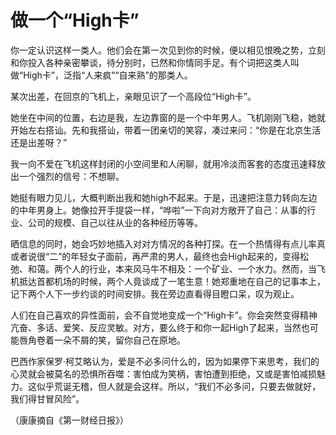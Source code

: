 # 做一个“High卡”

你一定认识这样一类人。他们会在第一次见到你的时候，便以相见恨晚之势，立刻和你投入各种亲密攀谈，待分别时，已然和你情同手足。有个词把这类人叫做“High卡”，泛指“人来疯”“自来熟”的那类人。

某次出差，在回京的飞机上，亲眼见识了一个高段位“High卡”。

她坐在中间的位置，右边是我，左边靠窗的是一个中年男人。飞机刚刚飞稳，她就开始左右搭讪。先和我搭讪，带着一团亲切的笑容，凑过来问：“你是在北京生活还是出差呀？”

我一向不爱在飞机这样封闭的小空间里和人闲聊，就用冷淡而客套的态度迅速释放出一个强烈的信号：不想聊。

她挺有眼力见儿，大概判断出我和她high不起来。于是，迅速把注意力转向左边的中年男身上。她像拉开手提袋一样，“哗啦”一下向对方敞开了自己：从事的行业、公司的规模、自己以往从业的各种经历等等。

晒信息的同时，她会巧妙地插入对对方情况的各种打探。在一个热情得有点儿率真或者说很“二”的年轻女子面前，再严肃的男人，最终也会High起来的，变得松弛、和蔼。两个人的行业，本来风马牛不相及：一个矿业、一个水力。然而，当飞机抵达首都机场的时候，两个人竟谈成了一笔生意！她郑重地在自己的记事本上，记下两个人下一步约谈的时间安排。我在旁边直看得目瞪口呆，叹为观止。

人们在自己喜欢的异性面前，会不自觉地变成一个“High卡”。你会突然变得精神亢奋、多话、爱笑、反应灵敏。对方，要么终于和你一起High了起来，当然也可能唇角卷着一朵不屑的笑，留你自己在原地。

巴西作家保罗·柯艾略认为，爱是不必多问什么的，因为如果停下来思考，我们的心灵就会被莫名的恐惧所吞噬：害怕成为笑柄，害怕遭到拒绝，又或是害怕减损魅力。这似乎荒诞无稽，但人就是会这样。所以，“我们不必多问，只要去做就好，我们得甘冒风险”。

（康康摘自《第一财经日报》）